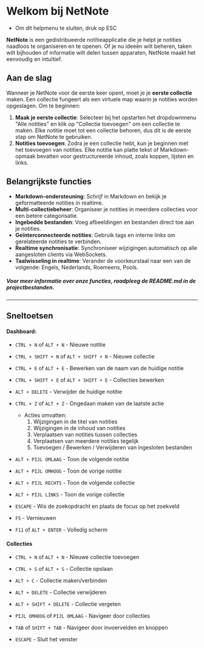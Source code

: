 # Welkom bij NetNote
- Om dit helpmenu te sluiten, druk op ESC

**NetNote** is een gedistribueerde notitieapplicatie die je helpt je notities naadloos te organiseren en te openen. Of je nu ideeën wilt beheren, taken wilt bijhouden of informatie wilt delen tussen apparaten, NetNote maakt het eenvoudig en intuïtief.

## Aan de slag

Wanneer je NetNote voor de eerste keer opent, moet je je **eerste collectie** maken. Een collectie fungeert als een virtuele map waarin je notities worden opgeslagen. Om te beginnen:

1. **Maak je eerste collectie**: Selecteer bij het opstarten het dropdownmenu "Alle notities" en klik op "Collectie toevoegen" om een collectie te maken. Elke notitie moet tot een collectie behoren, dus dit is de eerste stap om NetNote te gebruiken.
2. **Notities toevoegen**: Zodra je een collectie hebt, kun je beginnen met het toevoegen van notities. Elke notitie kan platte tekst of Markdown-opmaak bevatten voor gestructureerde inhoud, zoals koppen, lijsten en links.

## Belangrijkste functies

- **Markdown-ondersteuning**: Schrijf in Markdown en bekijk je geformatteerde notities in realtime.
- **Multi-collectiebeheer**: Organiseer je notities in meerdere collecties voor een betere categorisatie.
- **Ingebedde bestanden**: Voeg afbeeldingen en bestanden direct toe aan je notities.
- **Geïnterconnecteerde notities**: Gebruik tags en interne links om gerelateerde notities te verbinden.
- **Realtime synchronisatie**: Synchroniseer wijzigingen automatisch op alle aangesloten clients via WebSockets.
- **Taalwisseling in realtime**: Verander de voorkeurstaal naar een van de volgende: Engels, Nederlands, Roemeens, Pools.

##### Voor meer informatie over onze functies, raadpleeg de README.md in de projectbestanden.
---

## Sneltoetsen
#### Dashboard:
- ```CTRL + N``` of ```ALT + N``` - Nieuwe notitie
- ```CTRL + SHIFT + N``` of ```ALT + SHIFT + N``` - Nieuwe collectie


- ```CTRL + E``` of ```ALT + E``` - Bewerken van de naam van de huidige notitie
- ```CTRL + SHIFT + E``` of ```ALT + SHIFT + E``` - Collecties bewerken


- ```ALT + DELETE``` - Verwijder de huidige notitie

- ```CTRL + Z``` of ```ALT + Z``` - Ongedaan maken van de laatste actie
    - Acties omvatten:
        1. Wijzigingen in de titel van notities
        2. Wijzigingen in de inhoud van notities
        3. Verplaatsen van notities tussen collecties
        4. Verplaatsen van meerdere notities tegelijk
        5. Toevoegen / Bewerken / Verwijderen van ingesloten bestanden


- ```ALT + PIJL OMLAAG``` - Toon de volgende notitie
- ```ALT + PIJL OMHOOG``` - Toon de vorige notitie
- ```ALT + PIJL RECHTS``` - Toon de volgende collectie
- ```ALT + PIJL LINKS``` - Toon de vorige collectie


- ```ESCAPE``` - Wis de zoekopdracht en plaats de focus op het zoekveld
- ```F5``` - Vernieuwen
- ```F11``` of ```ALT + ENTER``` - Volledig scherm

#### Collecties
- ```CTRL + N``` of ```ALT + N``` - Nieuwe collectie toevoegen
- ```CTRL + S``` of ```ALT + S``` - Collectie opslaan
- ```ALT + C``` - Collectie maken/verbinden
- ```ALT + DELETE``` - Collectie verwijderen
- ```ALT + SHIFT + DELETE``` - Collectie vergeten


- ```PIJL OMHOOG``` of ```PIJL OMLAAG``` - Navigeer door collecties
- ```TAB``` of ```SHIFT + TAB``` - Navigeer door invoervelden en knoppen


- ```ESCAPE``` - Sluit het venster
